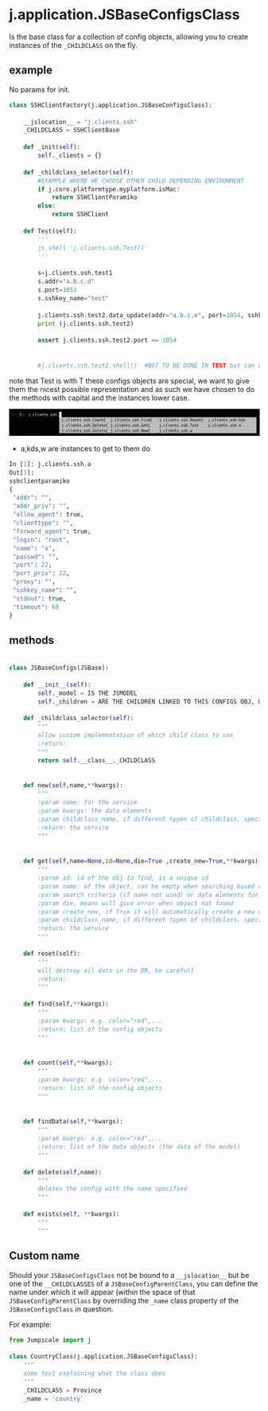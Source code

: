 
# j.application.JSBaseConfigsClass

Is the base class for a collection of config objects,
allowing you to create instances of the `_CHILDCLASS` on the fly.

## example

No params for init.

```python
class SSHClientFactory(j.application.JSBaseConfigsClass):

    __jslocation__ = "j.clients.ssh"
    _CHILDCLASS = SSHClientBase

    def _init(self):
        self._clients = {}

    def _childclass_selector(self):
        #EXAMPLE WHERE WE CHOOSE OTHER CHILD DEPENDING ENVIRONMENT
        if j.core.platformtype.myplatform.isMac:
            return SSHClientParamiko
        else:
            return SSHClient

    def Test(self):
        '''
        js_shell 'j.clients.ssh.Test()'
        '''

        s=j.clients.ssh.test1
        s.addr="a.b.c.d"
        s.port=1053
        s.sshkey_name="test"

        j.clients.ssh.test2.data_update(addr="a.b.c.e", port=1054, sshkey_name="test2", passwd="passwd")
        print (j.clients.ssh.test2)

        assert j.clients.ssh.test2.port == 1054


        #j.clients.ssh.test2.shell()  #NOT TO BE DONE IN TEST but can use to do ssh
```

note that Test is with T
these configs objects are special, we want to give them the nicest possible representation and as such we have chosen to do the methods with capital and the instances lower case.

![](images/configs_ssh_example.png)

- a,kds,w are instances to get to them do

```python
In [1]: j.clients.ssh.a
Out[1]:
sshclientparamiko
{
 "addr": "",
 "addr_priv": "",
 "allow_agent": true,
 "clienttype": "",
 "forward_agent": true,
 "login": "root",
 "name": "a",
 "passwd": "",
 "port": 22,
 "port_priv": 22,
 "proxy": "",
 "sshkey_name": "",
 "stdout": true,
 "timeout": 60
}
```

## methods

```python

class JSBaseConfigs(JSBase):

    def __init__(self):
        self._model = IS THE JSMODEL
        self._children = ARE THE CHILDREN LINKED TO THIS CONFIGS OBJ, US ALWAYS OF 1 JSOBJECT TYPE

    def _childclass_selector(self):
        """
        allow custom implementation of which child class to use
        :return:
        """
        return self.__class__._CHILDCLASS


    def new(self,name,**kwargs):
        """
        :param name: for the service
        :param kwargs: the data elements
        :param childclass_name, if different typen of childclass, specify its name
        :return: the service
        """


    def get(self,name=None,id=None,die=True ,create_new=True,**kwargs):
        """
        :param id: id of the obj to find, is a unique id
        :param name: of the object, can be empty when searching based on id or the search criteria (kwargs)
        :param search criteria (if name not used) or data elements for the new one being created
        :param die, means will give error when object not found
        :param create_new, if True it will automatically create a new one
        :param childclass_name, if different typen of childclass, specify its name, needs to be implemented in _childclass_selector
        :return: the service
        """

    def reset(self):
        """
        will destroy all data in the DB, be carefull
        :return:
        """

    def find(self,**kwargs):
        """
        :param kwargs: e.g. color="red",...
        :return: list of the config objects
        """


    def count(self,**kwargs):
        """
        :param kwargs: e.g. color="red",...
        :return: list of the config objects
        """


    def findData(self,**kwargs):
        """
        :param kwargs: e.g. color="red",...
        :return: list of the data objects (the data of the model)
        """

    def delete(self,name):
        """
        deletes the config with the name specified
        """

    def exists(self, **kwargs):
        """
        """
```

## Custom name

Should your `JSBaseConfigsClass` not be bound to a `__jslocation__` but be
one of the `__CHILDCLASSES` of a `JSBaseConfigParentClass`, you can define the name under
which it will appear (within the space of that `JSBaseConfigParentClass`
by overriding the `_name` class property of the `JSBaseConfigsClass` in question.

For example:

```python
from Jumpscale import j

class CountryClass(j.application.JSBaseConfigsClass):
    """
    some text explaining what the class does
    """
    _CHILDCLASS = Province
    _name = 'country`
```
